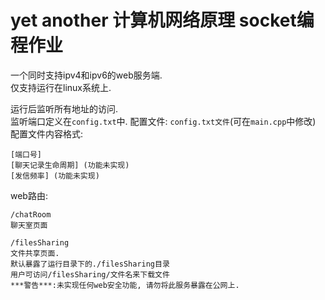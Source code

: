 # yet another 计算机网络原理 socket编程作业
一个同时支持ipv4和ipv6的web服务端.  
仅支持运行在linux系统上.

运行后监听所有地址的访问.  
监听端口定义在`config.txt`中.
配置文件: `config.txt文件`(可在`main.cpp`中修改)
配置文件内容格式:
```
[端口号]
[聊天记录生命周期] (功能未实现)
[发信频率] (功能未实现)
```

web路由:
```
/chatRoom
聊天室页面
```

```
/filesSharing
文件共享页面.
默认暴露了运行目录下的./filesSharing目录
用户可访问/filesSharing/文件名来下载文件
***警告***:未实现任何web安全功能, 请勿将此服务暴露在公网上.
```

